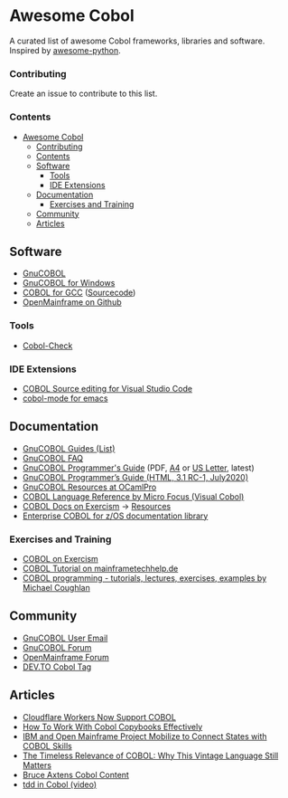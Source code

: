 # Awesome Cobol

A curated list of awesome Cobol frameworks, libraries and software. Inspired by [awesome-python](https://github.com/vinta/awesome-python).

### Contributing

Create an issue to contribute to this list.

### Contents

- [Awesome Cobol](#awesome-cobol)
    - [Contributing](#contributing)
    - [Contents](#contents)
  - [Software](#software)
    - [Tools](#tools)
    - [IDE Extensions](#ide-extensions)
  - [Documentation](#documentation)
    - [Exercises and Training](#exercises-and-training)
  - [Community](#community)
  - [Articles](#articles)
 
## Software

- [GnuCOBOL](https://sourceforge.net/projects/gnucobol/files/)
- [GnuCOBOL for Windows](https://get-superbol.com/software/)
- [COBOL for GCC](https://cobolworx.com/pages/cobforgcc.html) ([Sourcecode](https://gitlab.cobolworx.com/COBOLworx/gcc-cobol))
- [OpenMainframe on Github](https://github.com/openmainframeproject)

### Tools

- [Cobol-Check](https://github.com/openmainframeproject/cobol-check)

### IDE Extensions

- [COBOL Source editing for Visual Studio Code](https://marketplace.visualstudio.com/items?itemName=bitlang.cobol)
- [cobol-mode for emacs](https://elpa.gnu.org/packages/cobol-mode.html)
 
## Documentation

- [GnuCOBOL Guides (List)](https://gnucobol.sourceforge.io/guides.html)
- [GnuCOBOL FAQ](https://gnucobol.sourceforge.io/faq/index.html)
- [GnuCOBOL Programmer's Guide](https://sourceforge.net/p/gnucobol/code/HEAD/tree/external-doc/guide/PDFs/gnucobpg-a4.pdf?format=raw) (PDF, [A4](https://sourceforge.net/p/gnucobol/code/HEAD/tree/external-doc/guide/PDFs/gnucobpg-a4.pdf?format=raw) or [US Letter](https://sourceforge.net/p/gnucobol/code/HEAD/tree/external-doc/guide/PDFs/gnucobpg-letter.pdf?format=raw), latest)
- [GnuCOBOL Programmer’s Guide (HTML, 3.1 RC-1, July2020)](https://gnucobol.sourceforge.io/HTML/gnucobpg.html)
- [GnuCOBOL Resources at OCamlPro](https://get-superbol.com/gnucobol/)
- [COBOL Language Reference by Micro Focus (Visual Cobol)](https://www.microfocus.com/documentation/visual-cobol/vc90/EclUNIX/GUID-D84DDFBC-3D1E-47B1-8DEF-26B322C321F6.html)
- [COBOL Docs on Exercism](https://exercism.org/docs/tracks/cobol) -> [Resources](https://exercism.org/docs/tracks/cobol/resources)
- [Enterprise COBOL for z/OS documentation library](https://www.ibm.com/support/pages/enterprise-cobol-zos-documentation-library)

### Exercises and Training

- [COBOL on Exercism](https://exercism.org/tracks/cobol)
- [COBOL Tutorial on mainframetechhelp.de](https://www.mainframestechhelp.com/tutorials/cobol/introduction.htm)
- [COBOL programming - tutorials, lectures, exercises, examples  by Michael Coughlan](https://www.csis.ul.ie/cobol/)

## Community

- [GnuCOBOL User Email](https://lists.gnu.org/mailman/listinfo/gnucobol-users)
- [GnuCOBOL Forum](https://sourceforge.net/p/gnucobol/discussion/)
- [OpenMainframe Forum](https://community.openmainframeproject.org/c/calling-all-cobol-programmers/15)
- [DEV.TO Cobol Tag](https://dev.to/t/cobol)

## Articles

- [Cloudflare Workers Now Support COBOL](https://blog.cloudflare.com/cloudflare-workers-now-support-cobol/)
- [How To Work With Cobol Copybooks Effectively](https://marketsplash.com/cobol-copybooks/)
- [IBM and Open Mainframe Project Mobilize to Connect States with COBOL Skills](https://newsroom.ibm.com/2020-04-09-IBM-and-Open-Mainframe-Project-Mobilize-to-Connect-States-with-COBOL-Skills)
- [The Timeless Relevance of COBOL: Why This Vintage Language Still Matters](https://medium.com/@flxlflx/the-timeless-relevance-of-cobol-why-this-vintage-language-still-matters-2fa38d7c79d7)
- [Bruce Axtens Cobol Content](https://dev.to/bugmagnet/series/5998)
- [tdd in Cobol (video)](https://github.com/addisaden/awesome-cobol/edit/main/README.md)



